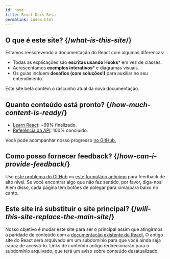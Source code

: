 ```yaml
---
id: home
title: React Docs Beta
permalink: index.html
---
```


<HomepageHero />

## O que é este site? {/*what-is-this-site*/}

Estamos reescrevendo a documentação do React com algumas diferenças:

- Todas as explicações são **escritas usando Hooks*** em vez de classes.
- Acrescentamos **exemplos interativos*** e diagramas visuais.
- Os guias incluem **desafios (com soluções!)** para auxiliar no seu entendimento.

Este site beta contém o rascunho atual da nova documentação.

## Quanto conteúdo está pronto? {/*how-much-content-is-ready*/}

* [Learn React](/learn): ~99% finalizado.
* [Referência da API](/reference/react): 100% concluído.

Você pode acompanhar nosso progresso [no GitHub.](https://github.com/reactjs/reactjs.org/issues/3308)

## Como posso fornecer feedback? {/*how-can-i-provide-feedback*/}

Use [este problema do GitHub](https://github.com/reactjs/reactjs.org/issues/3308) ou [este formulário anônimo](https://www.surveymonkey.co.uk/r/PYRPF3X) para feedback de alto nível. Se você encontrar algo que não faz sentido, por favor, diga-nos! Além disso, cada página tem botões de polegar para cima/para baixo no canto.

## Este site irá substituir o site principal? {/*will-this-site-replace-the-main-site*/}

Nosso objetivo é mudar este site para ser o principal assim que atingirmos a paridade de conteúdo com a [documentação existente do React.](https://reactjs.org/) O antigo site do React será arquivado em um subdomínio para que você ainda seja capaz de acessá-lo. Links de conteúdo antigo redirecionarão para o subdomínio arquivado, que terá um aviso sobre conteúdo desatualizado.
